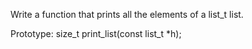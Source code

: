 Write a function that prints all the elements of a list_t list.

Prototype: size_t print_list(const list_t *h);

